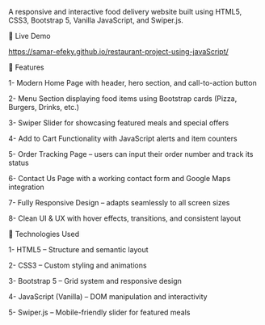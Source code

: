 A responsive and interactive food delivery website built using HTML5, CSS3, Bootstrap 5, Vanilla JavaScript, and Swiper.js.

🚀 Live Demo

https://samar-efeky.github.io/restaurant-project-using-javaScript/

📌 Features

1- Modern Home Page with header, hero section, and call-to-action button

2- Menu Section displaying food items using Bootstrap cards (Pizza, Burgers, Drinks, etc.)

3- Swiper Slider for showcasing featured meals and special offers

4- Add to Cart Functionality with JavaScript alerts and item counters

5- Order Tracking Page – users can input their order number and track its status

6- Contact Us Page with a working contact form and Google Maps integration

7- Fully Responsive Design – adapts seamlessly to all screen sizes

8- Clean UI & UX with hover effects, transitions, and consistent layout

🧰 Technologies Used

1- HTML5 – Structure and semantic layout

2- CSS3 – Custom styling and animations

3- Bootstrap 5 – Grid system and responsive design

4- JavaScript (Vanilla) – DOM manipulation and interactivity

5- Swiper.js – Mobile-friendly slider for featured meals
